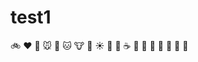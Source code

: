# test1

:bike: :heart: :dog: :mouse: :rabbit: :cat: :cow: :pig: :sunny: :car: :cactus:
:coffee: :bouquet: :baby: :shoe: :cookie: :whale: :whale2: :rabbit:
